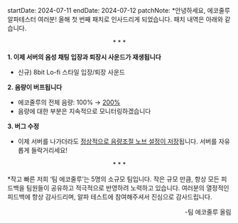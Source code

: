 startDate: 2024-07-11
endDate: 2024-07-12
patchNote:
*안녕하세요, 에코줄루 알파테스터 여러분! 올해 첫 번째 패치로 인사드리게 되었습니다. 패치 내역은 아래와 같습니다.



<div align="center">
* * *
</div>



**1. 이제 서버의 음성 채팅 입장과 퇴장시 사운드가 재생됩니다**

+ 신규) 8bit Lo-fi 스타일 입장/퇴장 사운드


**2. 음량이 버프됩니다**

+ 에코줄루의 전체 음량: 100% → <ins>200%<ins>
+ 음량에 대한 부분은 지속적으로 모니터링하겠습니다


**3. 버그 수정**

+ 이제 서버를 나가더라도 <ins>정상적으로 음량조절 노브 설정이 저장</ins>됩니다. 서버를 자유롭게 들락거리세요!


<div align="center">
* * *
</div>


*작고 빠른 저희 ‘팀 에코줄루’는 5명의 소규모 팀입니다. 작은 규모 만큼, 항상 모든 피드백을 팀원들이 공유하고 적극적으로 반영하려 노력하고 있습니다. 여러분의 열정적인 피드백에 항상 감사드리며, 알파 테스트에 참여해주셔서 진심으로 감사드립니다.
<div align="right">
-팀 에코줄루 올림
</div>

